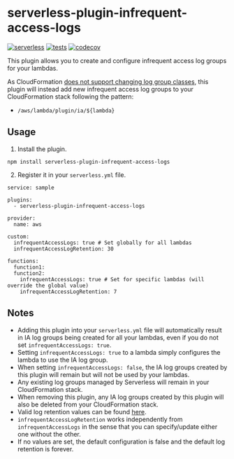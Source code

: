 # serverless-plugin-infrequent-access-logs
[![serverless](http://public.serverless.com/badges/v3.svg)](http://www.serverless.com)
[![tests](https://github.com/louyshong/serverless-plugin-infrequent-access-logs/actions/workflows/run-tests.yml/badge.svg)](https://github.com/louyshong/serverless-plugin-infrequent-access-logs/actions/workflows/run-tests.yml)
[![codecov](https://codecov.io/gh/louyshong/serverless-plugin-infrequent-access-logs/graph/badge.svg?token=89NHFISJAU)](https://codecov.io/gh/louyshong/serverless-plugin-infrequent-access-logs)

This plugin allows you to create and configure infrequent access log groups for your lambdas. 

As CloudFormation [does not support changing log group classes](https://docs.aws.amazon.com/AWSCloudFormation/latest/UserGuide/aws-resource-logs-loggroup.html), this plugin will instead add new infrequent access log groups to your CloudFormation stack following the pattern: 
- `/aws/lambda/plugin/ia/${lambda}`

## Usage
1. Install the plugin.
```
npm install serverless-plugin-infrequent-access-logs
```
2. Register it in your `serverless.yml` file.
```
service: sample

plugins:
  - serverless-plugin-infrequent-access-logs

provider:
  name: aws

custom:
  infrequentAccessLogs: true # Set globally for all lambdas
  infrequentAccessLogRetention: 30

functions:
  function1:
  function2:
    infrequentAccessLogs: true # Set for specific lambdas (will override the global value)
    infrequentAccessLogRetention: 7
```

## Notes
- Adding this plugin into your `serverless.yml` file will automatically result in IA log groups being created for all your lambdas, even if you do not set `infrequentAccessLogs: true`.
- Setting `infrequentAccessLogs: true` to a lambda simply configures the lambda to use the IA log group.
- When setting `infrequentAccessLogs: false`, the IA log groups created by this plugin will remain but will not be used by your lambdas.
- Any existing log groups managed by Serverless will remain in your CloudFormation stack.
- When removing this plugin, any IA log groups created by this plugin will also be deleted from your CloudFormation stack.
- Valid log retention values can be found [here](https://docs.aws.amazon.com/AWSCloudFormation/latest/UserGuide/aws-resource-logs-loggroup.html).
- `infrequentAccessLogRetention` works independently from `infrequentAccessLogs` in the sense that you can specify/update either one without the other.
- If no values are set, the default configuration is false and the default log retention is forever.
